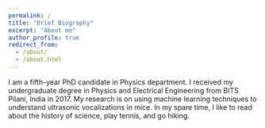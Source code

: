 ```yaml
---
permalink: /
title: "Brief Biography"
excerpt: "About me"
author_profile: true
redirect_from: 
  - /about/
  - /about.html
---
```


I am a fifth-year PhD candidate in Physics department. I received my undergraduate degree in Physics and Electrical Engineering from BITS Pilani, India in 2017. My research is on using machine learning techniques to understand ultrasonic vocalizations in mice. In my spare time, I like to read about the history of science, play tennis, and go hiking.
